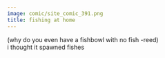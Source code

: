 ```yaml
---
image: comic/site_comic_391.png
title: fishing at home
---
```

(why do you even have a fishbowl with no fish -reed)  
i thought it spawned fishes
